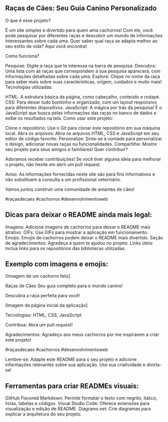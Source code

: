 ## Raças de Cães: Seu Guia Canino Personalizado

O que é esse projeto?

É um site simples e divertido para quem ama cachorros! Com ele, você pode pesquisar por diferentes raças e descobrir um mundo de informações interessantes sobre cada uma. Quer saber qual raça se adapta melhor ao seu estilo de vida? Aqui você encontra!

Como funciona?

Pesquise: Digite a raça que te interessa na barra de pesquisa.
Descubra: Uma lista com as raças que correspondem à sua pesquisa aparecerá, com informações detalhadas sobre cada uma.
Explore: Clique no nome da raça para saber mais sobre suas características, origem, cuidados e muito mais!
Tecnologias utilizadas:

HTML: A estrutura básica da página, como cabeçalho, conteúdo e rodapé.
CSS: Para deixar tudo bonitinho e organizado, com um layout responsivo para diferentes dispositivos.
JavaScript: A mágica por trás da pesquisa! É o JavaScript que busca pelas informações das raças no banco de dados e exibe os resultados na tela.
Como usar este projeto:

Clone o repositório: Use o Git para clonar este repositório em sua máquina local.
Abra os arquivos: Abra os arquivos HTML, CSS e JavaScript em seu editor de código favorito.
Personalize: Sinta-se à vontade para personalizar o design, adicionar novas raças ou funcionalidades.
Compartilhe: Mostre seu projeto para seus amigos e familiares!
Quer contribuir?

Adoramos receber contribuições! Se você tiver alguma ideia para melhorar o projeto, não hesite em abrir um pull request.

Aviso: As informações fornecidas neste site são para fins informativos e não substituem a consulta a um profissional veterinário.

Vamos juntos construir uma comunidade de amantes de cães!

#raçasdecaes #cachorros #desenvolvimentoweb

## Dicas para deixar o README ainda mais legal:

Imagens: Adicione imagens de cachorros para deixar o README mais atrativo.
GIFs: Use GIFs para mostrar a aplicação em funcionamento.
Emojis: Emojis de cachorros podem deixar o README mais divertido.
Seção de agradecimentos: Agradeça a quem te ajudou no projeto.
Links úteis: Inclua links para os repositórios das bibliotecas utilizadas.
## Exemplo com imagens e emojis:

![Imagem de um cachorro feliz]

Raças de Cães
Seu guia completo para o mundo canino!

Descubra a raça perfeita para você!

[Imagem da página inicial da aplicação]

Tecnologias: HTML, CSS, JavaScript

Contribua: Abra um pull request!

Agradecimentos: Agradeço aos meus cachorros por me inspirarem a criar este projeto! ‍

#raçasdecaes #cachorros #desenvolvimentoweb

Lembre-se: Adapte este README para o seu projeto e adicione informações relevantes sobre sua aplicação. Use sua criatividade e divirta-se!

## Ferramentas para criar READMEs visuais:

GitHub Flavored Markdown: Permite formatar o texto com negrito, itálico, listas, tabelas e códigos.
Visual Studio Code: Oferece extensões para visualização e edição de README.
Diagrams.net: Crie diagramas para explicar a arquitetura do seu projeto.
